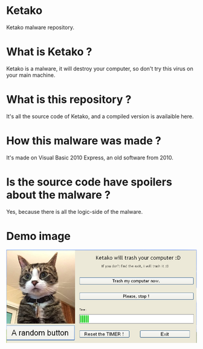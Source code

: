# Ketako

Ketako malware repository.

# What is Ketako ?

Ketako is a malware, it will destroy your computer, so don't try this virus on your main machine.

# What is this repository ?

It's all the source code of Ketako, and a compiled version is availaible here.

# How this malware was made ?

It's made on Visual Basic 2010 Express, an old software from 2010.

# Is the source code have spoilers about the malware ?

Yes, because there is all the logic-side of the malware.

# Demo image
![](https://raw.githubusercontent.com/Rix565/Ketako/main/demo.png)
